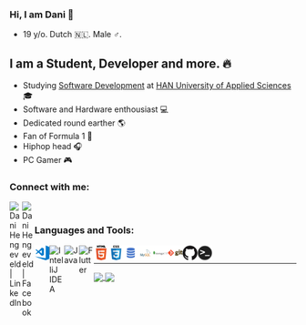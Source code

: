 ### Hi, I am Dani 👋
- 19 y/o. Dutch 🇳🇱. Male ♂.

## I am a Student, Developer and more. 🔥
- Studying [Software Development][study] at [HAN University of Applied Sciences][han] 🎓
- Software and Hardware enthousiast 💻
- Dedicated round earther 🌎
- Fan of Formula 1 🏁
- Hiphop head 🎧
- PC Gamer 🎮

### Connect with me:

[<img align="left" alt="Dani Hengeveld | LinkedIn" width="22px" src="https://cdn.jsdelivr.net/npm/simple-icons@v3/icons/linkedin.svg" />][linkedIn]
[<img align="left" alt="Dani Hengeveld | Facebook" width="22px" src="https://cdn.jsdelivr.net/npm/simple-icons@v3/icons/facebook.svg" />][linkedin]

<br>

### Languages and Tools:
[<img align="left" alt="Visual Studio Code" width="26px" src="https://raw.githubusercontent.com/github/explore/80688e429a7d4ef2fca1e82350fe8e3517d3494d/topics/visual-studio-code/visual-studio-code.png" />][vscode]
[<img align="left" alt="IntelliJ IDEA" width="26px" src="https://img.icons8.com/color/48/000000/intellij-idea.png"/>][intellij]
[<img align="left" alt="Java" width="26px" src="https://img.icons8.com/color/48/000000/java-coffee-cup-logo.png"/>][java]
[<img align="left" alt="Flutter" width="26px" src="https://img.icons8.com/color/48/000000/flutter.png"/>][flutter]
[<img align="left" alt="HTML5" width="26px" src="https://raw.githubusercontent.com/github/explore/80688e429a7d4ef2fca1e82350fe8e3517d3494d/topics/html/html.png" />][html5]
[<img align="left" alt="CSS3" width="26px" src="https://raw.githubusercontent.com/github/explore/80688e429a7d4ef2fca1e82350fe8e3517d3494d/topics/css/css.png" />][css]
[<img align="left" alt="SQL" width="26px" src="https://raw.githubusercontent.com/github/explore/80688e429a7d4ef2fca1e82350fe8e3517d3494d/topics/sql/sql.png" />][sql]
[<img align="left" alt="MySQL" width="26px" src="https://raw.githubusercontent.com/github/explore/80688e429a7d4ef2fca1e82350fe8e3517d3494d/topics/mysql/mysql.png" />][mysql]
[<img align="left" alt="MongoDB" width="26px" src="https://raw.githubusercontent.com/github/explore/80688e429a7d4ef2fca1e82350fe8e3517d3494d/topics/mongodb/mongodb.png" />][mongodb]
[<img align="left" alt="Git" width="26px" src="https://raw.githubusercontent.com/github/explore/80688e429a7d4ef2fca1e82350fe8e3517d3494d/topics/git/git.png" />][git]
[<img align="left" alt="GitHub" width="26px" src="https://raw.githubusercontent.com/github/explore/78df643247d429f6cc873026c0622819ad797942/topics/github/github.png" />][github]
[<img align="left" alt="Terminal" width="26px" src="https://raw.githubusercontent.com/github/explore/80688e429a7d4ef2fca1e82350fe8e3517d3494d/topics/terminal/terminal.png" />][terminal]

<br>

---

<a href="">
  <img align="center" src="https://github-readme-stats.vercel.app/api?username=danihengeveld&show_icons=true&count_private=true&hide_border=true" />
</a><a href="">
<img align="center" src="https://github-readme-stats.vercel.app/api/top-langs/?username=danihengeveld&show_icons=true&count_private=true&hide_border=true" />
</a>




[study]: https://www.han.nl/opleidingen/hbo/hbo-ict/voltijd/
[han]: https://www.han.nl/
[linkedIn]: https://www.linkedin.com/in/dani-hengeveld-9934211b9/
[facebook]: https://www.facebook.com/danihengeveld/
[vscode]: https://code.visualstudio.com/
[html5]: https://en.wikipedia.org/wiki/HTML5
[css]: https://nl.wikipedia.org/wiki/Cascading_Style_Sheets
[sql]: https://en.wikipedia.org/wiki/SQL
[mysql]: https://www.mysql.com/
[mongodb]: https://www.mongodb.com/
[git]: https://git-scm.com/
[github]: https://github.com/
[terminal]: https://en.wikipedia.org/wiki/Computer_terminal
[flutter]: https://flutter.dev/
[intellij]: https://www.jetbrains.com/idea/
[java]: https://openjdk.java.net/
